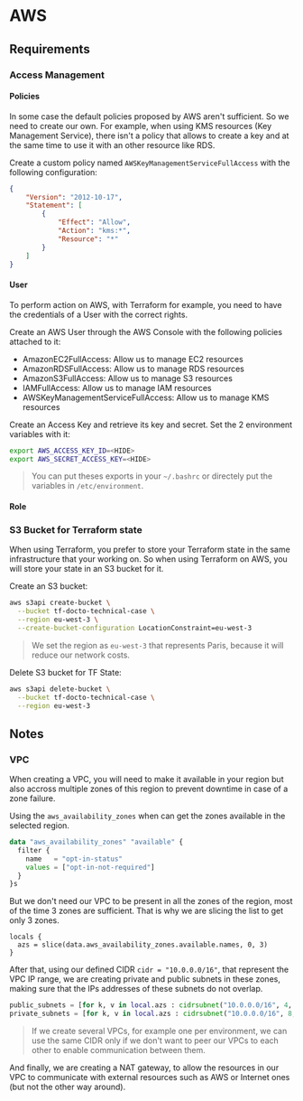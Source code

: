 # AWS

## Requirements

### Access Management

#### Policies

In some case the default policies proposed by AWS aren't sufficient. So we need to create our own.
For example, when using KMS resources (Key Management Service), there isn't a policy that allows to create a key and at the same time to use it with an other resource like RDS.

Create a custom policy named `AWSKeyManagementServiceFullAccess` with the following configuration:

```json
{
	"Version": "2012-10-17",
	"Statement": [
		{
			"Effect": "Allow",
			"Action": "kms:*",
			"Resource": "*"
		}
	]
}
```

#### User

To perform action on AWS, with Terraform for example, you need to have the credentials of a User with the correct rights.

Create an AWS User through the AWS Console with the following policies attached to it:

- AmazonEC2FullAccess: Allow us to manage EC2 resources
- AmazonRDSFullAccess: Allow us to manage RDS resources
- AmazonS3FullAccess: Allow us to manage S3 resources
- IAMFullAccess: Allow us to manage IAM resources
- AWSKeyManagementServiceFullAccess: Allow us to manage KMS resources

Create an Access Key and retrieve its key and secret.
Set the 2 environment variables with it:

```sh
export AWS_ACCESS_KEY_ID=<HIDE>
export AWS_SECRET_ACCESS_KEY=<HIDE>
```

> You can put theses exports in your `~/.bashrc` or directely put the variables in `/etc/environment`.

#### Role



### S3 Bucket for Terraform state

When using Terraform, you prefer to store your Terraform state in the same infrastructure that your working on.
So when using Terraform on AWS, you will store your state in an S3 bucket for it.

Create an S3 bucket:

```sh
aws s3api create-bucket \
  --bucket tf-docto-technical-case \
  --region eu-west-3 \
  --create-bucket-configuration LocationConstraint=eu-west-3
```

> We set the region as `eu-west-3` that represents Paris, because it will reduce our network costs.

Delete S3 bucket for TF State:

```sh
aws s3api delete-bucket \
  --bucket tf-docto-technical-case \
  --region eu-west-3 
```

## Notes

### VPC

When creating a VPC, you will need to make it available in your region but also accross multiple zones of this region to prevent downtime in case of a zone failure.

Using the `aws_availability_zones` when can get the zones available in the selected region.

```tf
data "aws_availability_zones" "available" {
  filter {
    name   = "opt-in-status"
    values = ["opt-in-not-required"]
  }
}s
```

But we don't need our VPC to be present in all the zones of the region, most of the time 3 zones are sufficient.
That is why we are slicing the list to get only 3 zones.

```
locals {
  azs = slice(data.aws_availability_zones.available.names, 0, 3)
}
```

After that, using our defined CIDR `cidr = "10.0.0.0/16"`, that represent the VPC IP range, we are creating private and public subnets in these zones, making sure that the IPs addresses of these subnets do not overlap.

```tf
public_subnets = [for k, v in local.azs : cidrsubnet("10.0.0.0/16", 4, k)]
private_subnets = [for k, v in local.azs : cidrsubnet("10.0.0.0/16", 8, k + 64)]
```

> If we create several VPCs, for example one per environment, we can use the same CIDR only if we don't want to peer our VPCs to each other to enable communication between them.

And finally, we are creating a NAT gateway, to allow the resources in our VPC to communicate with external resources such as AWS or Internet ones (but not the other way around).